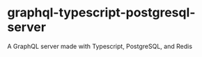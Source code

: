 # graphql-typescript-postgresql-server
A GraphQL server made with Typescript, PostgreSQL, and Redis
